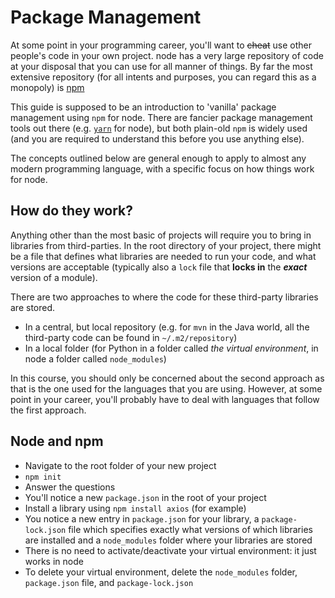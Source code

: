 # Package Management

At some point in your programming career, you'll want to ~~cheat~~ use other people's code in your own project. node has a very large repository of code at your disposal that you can use for all manner of things. By far the most extensive repository (for all intents and purposes, you can regard this as a monopoly) is [npm](https://www.npmjs.com/)

This guide is supposed to be an introduction to 'vanilla' package management using `npm` for node. There are fancier package management tools out there (e.g. [`yarn`](https://yarnpkg.com/) for node), but both plain-old `npm` is widely used (and you are required to understand this before you use anything else).

The concepts outlined below are general enough to apply to almost any modern programming language, with a specific focus on how things work for node.

## How do they work?

Anything other than the most basic of projects will require you to bring in libraries from third-parties. In the root directory of your project, there might be a file that defines what libraries are needed to run your code, and what versions are acceptable (typically also a `lock` file that **locks in** the ***exact*** version of a module).

There are two approaches to where the code for these third-party libraries are stored.
* In a central, but local repository (e.g. for `mvn` in the Java world, all the third-party code can be found in `~/.m2/repository`)
* In a local folder (for Python in a folder called *the virtual environment*, in node a folder called `node_modules`)

In this course, you should only be concerned about the second approach as that is the one used for the languages that you are using. However, at some point in your career, you'll probably have to deal with languages that follow the first approach.

## Node and npm

* Navigate to the root folder of your new project
* `npm init`
* Answer the questions
* You'll notice a new `package.json` in the root of your project
* Install a library using `npm install axios` (for example)
* You notice a new entry in `package.json` for your library, a `package-lock.json` file which specifies exactly what versions of which libraries are installed and a `node_modules` folder where your libraries are stored
* There is no need to activate/deactivate your virtual environment: it just works in node
* To delete your virtual environment, delete the `node_modules` folder, `package.json` file, and `package-lock.json`